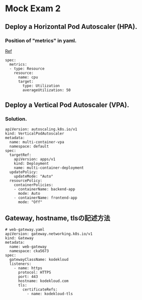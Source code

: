 # Mock Exam 2
## Deploy a Horizontal Pod Autoscaler (HPA).
### Position of "metrics" in yaml.
[Ref](https://kubernetes.io/docs/tasks/run-application/horizontal-pod-autoscale-walkthrough/#:~:text=Open%20the%20/tmp/hpa%2Dv2.yaml%20file%20in%20an%20editor%2C%20and%20you%20should%20see%20YAML%20which%20looks%20like%20this%3A)
```
spec:
  metrics:
  - type: Resource
    resource:
      name: cpu
      target:
        type: Utilization
        averageUtilization: 50
```

## Deploy a Vertical Pod Autoscaler (VPA).
### Solution.
```
apiVersion: autoscaling.k8s.io/v1
kind: VerticalPodAutoscaler
metadata:
  name: multi-container-vpa
  namespace: default
spec:
  targetRef:
    apiVersion: apps/v1
    kind: Deployment
    name: multi-container-deployment
  updatePolicy:
    updateMode: "Auto"
  resourcePolicy:
    containerPolicies:
    - containerName: backend-app
      mode: Auto
    - containerName: frontend-app
      mode: "Off"

```
## Gateway, hostname, tlsの記述方法
```
# web-gateway.yaml
apiVersion: gateway.networking.k8s.io/v1
kind: Gateway
metadata:
  name: web-gateway
  namespace: cka5673
spec:
  gatewayClassName: kodekloud
  listeners:
    - name: https
      protocol: HTTPS
      port: 443
      hostname: kodekloud.com
      tls:
        certificateRefs:
          - name: kodekloud-tls
```
